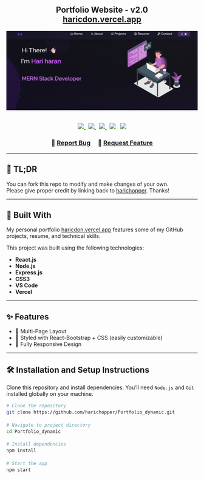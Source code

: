 <h2 align="center">
  Portfolio Website - v2.0<br/>
  <a href="https://haricdon.vercel.app/" target="_blank">haricdon.vercel.app</a>
</h2>

<div align="center">
  <img alt="Demo" src="./Images/image.png" />
</div>

<br/>

<p align="center">
  <a href="https://forthebadge.com">
    <img src="https://forthebadge.com/images/badges/built-with-love.svg" />
  </a>
  &nbsp;
  <a href="https://forthebadge.com">
    <img src="https://forthebadge.com/images/badges/made-with-javascript.svg" />
  </a>
  &nbsp;
  <a href="https://forthebadge.com">
    <img src="https://forthebadge.com/images/badges/open-source.svg" />
  </a>
  &nbsp;
  <img src="https://img.shields.io/github/stars/harichopper/Portfolio_dynamic?color=red&logo=github&style=for-the-badge" />
  &nbsp;
  <img src="https://img.shields.io/github/forks/harichopper/Portfolio_dynamic?color=red&logo=github&style=for-the-badge" />
</p>

<h3 align="center">
  🔹
  <a href="https://github.com/harichopper/Portfolio_dynamic/issues">Report Bug</a> &nbsp; &nbsp;
  🔹
  <a href="https://github.com/harichopper/Portfolio_dynamic/issues">Request Feature</a>
</h3>

---

## 📌 TL;DR

You can fork this repo to modify and make changes of your own.  
Please give proper credit by linking back to [harichopper](https://github.com/harichopper/Portfolio_dynamic). Thanks!  

---

## 🚀 Built With

My personal portfolio [haricdon.vercel.app](https://haricdon.vercel.app) features some of my GitHub projects, resume, and technical skills.  

This project was built using the following technologies:

- **React.js**
- **Node.js**
- **Express.js**
- **CSS3**
- **VS Code**
- **Vercel**

---

## ✨ Features

- 📖 Multi-Page Layout  
- 🎨 Styled with React-Bootstrap + CSS (easily customizable)  
- 📱 Fully Responsive Design  

---

## 🛠 Installation and Setup Instructions

Clone this repository and install dependencies. You’ll need `Node.js` and `Git` installed globally on your machine.

```bash
# Clone the repository
git clone https://github.com/harichopper/Portfolio_dynamic.git

# Navigate to project directory
cd Portfolio_dynamic

# Install dependencies
npm install

# Start the app
npm start
